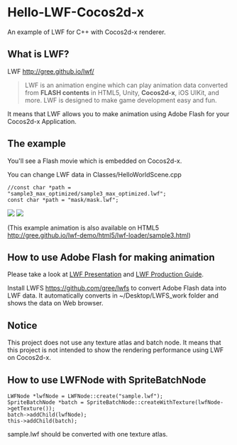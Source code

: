 Hello-LWF-Cocos2d-x
===================

An example of LWF for C++ with Cocos2d-x renderer.

What is LWF?
------------

LWF http://gree.github.io/lwf/

> LWF is an animation engine which can play animation data converted from **FLASH contents** in HTML5, Unity, **Cocos2d-x**, iOS UIKit, and more. LWF is designed to make game development easy and fun.

It means that LWF allows you to make animation using Adobe Flash for your Cocos2d-x Application.

The example
-----------

You'll see a Flash movie which is embedded on Cocos2d-x.

You can change LWF data in Classes/HelloWorldScene.cpp

    //const char *path = "sample3_max_optimized/sample3_max_optimized.lwf";
    const char *path = "mask/mask.lwf";

![](http://gree.github.io/lwf-loader/images/lwfloader-sample3.png)
![](http://discuss.cocos2d-x.org/uploads/default/6753/0a2b7698091bc76e.png)

(This example animation is also available on HTML5 http://gree.github.io/lwf-demo/html5/lwf-loader/sample3.html)

How to use Adobe Flash for making animation
-------------------------------------------

Please take a look at [LWF Presentation](http://gree.github.io/lwf/presentation20121115) and [LWF Production Guide](http://gree.github.io/lwf-demo/pdf/FLASHforLWFproductionguideline.pdf).

Install LWFS https://github.com/gree/lwfs to convert Adobe Flash data into LWF data. It automatically converts in ~/Desktop/LWFS_work folder and shows the data on Web browser.

Notice
-------------------

This project does not use any texture atlas and batch node. It means that this project is not intended to show the rendering performance using LWF on Cocos2d-x.

How to use LWFNode with SpriteBatchNode
-------------------

    LWFNode *lwfNode = LWFNode::create("sample.lwf");
    SpriteBatchNode *batch = SpriteBatchNode::createWithTexture(lwfNode->getTexture());
    batch->addChild(lwfNode);
    this->addChild(batch);

sample.lwf should be converted with one texture atlas.
